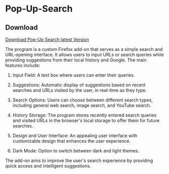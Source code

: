 # Pop-Up-Search

## Download

[Download Pop-Up Search latest Version]((https://addons.mozilla.org/en-US/firefox/addon/pop-up-search/))


The program is a custom Firefox add-on that serves as a simple search and URL-opening interface. It allows users to input URLs or search queries while providing suggestions from their local history and Google. The main features include:


1. Input Field: A text box where users can enter their queries.

2. Suggestions: Automatic display of suggestions based on recent searches and URLs visited by the user, in real-time as they type.

3. Search Options: Users can choose between different search types, including general web search, image search, and YouTube search.

4. History Storage: The program stores recently entered search queries and visited URLs in the browser's local storage to offer them for future searches.

5. Design and User Interface: An appealing user interface with customizable design that enhances the user experience.

6. Dark Mode: Option to switch between dark and light themes.


The add-on aims to improve the user's search experience by providing quick access and intelligent suggestions.
